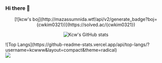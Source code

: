 ### Hi there 👋

<!--
**kcwww/kcwww** is a ✨ _special_ ✨ repository because its `README.md` (this file) appears on your GitHub profile.

Here are some ideas to get you started:

- 🔭 I’m currently working on ...
- 🌱 I’m currently learning ...
- 👯 I’m looking to collaborate on ...
- 🤔 I’m looking for help with ...
- 💬 Ask me about ...
- 📫 How to reach me: ...
- 😄 Pronouns: ...
- ⚡ Fun fact: ...
-->

<div align=center>
[![kcw's boj](http://mazassumnida.wtf/api/v2/generate_badge?boj={cwkim0321})](https://solved.ac/{cwkim0321})
</div>
<div align=center>
	
![Kcw's GitHub stats](https://github-readme-stats.vercel.app/api?username=kcwww&show_icons=true&theme=radical)
	
 </div>
 
 <div>
![Top Langs](https://github-readme-stats.vercel.app/api/top-langs/?username=kcwww&layout=compact&theme=radical)
</div>

<div>
<a href="https://hits.seeyoufarm.com"><img src="https://hits.seeyoufarm.com/api/count/incr/badge.svg?url=https%3A%2F%2Fgithub.com%2Fkcwww&count_bg=%233D6CC8&title_bg=%239DD994&icon=mediafire.svg&icon_color=%23CE1515&title=VISIT&edge_flat=false"/></a>
</div>
 
